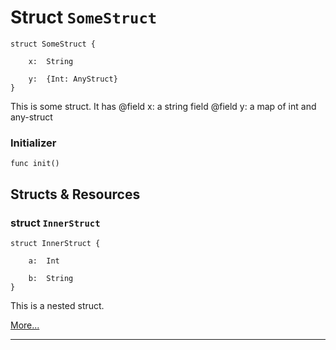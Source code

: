 # Struct `SomeStruct`

```cadence
struct SomeStruct {

    x:  String

    y:  {Int: AnyStruct}
}
```

 This is some struct. It has
 @field x: a string field
 @field y: a map of int and any-struct


### Initializer

```cadence
func init()
```


## Structs & Resources

### struct `InnerStruct`

```cadence
struct InnerStruct {

    a:  Int

    b:  String
}
```

 This is a nested struct.

[More...](SomeStruct_InnerStruct.md)

---

